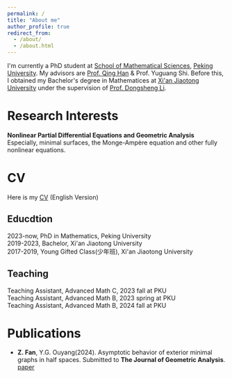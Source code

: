 ```yaml
---
permalink: /
title: "About me"
author_profile: true
redirect_from: 
  - /about/
  - /about.html
---
```


I'm currently a PhD student at [School of Mathematical Sciences](https://www.math.pku.edu.cn/index.htm), [Peking University](https://www.pku.edu.cn). My advisors are [Prof. Qing Han](https://math.nd.edu/people/faculty/qing-han/) & Prof. Yuguang Shi. Before this, I obtained my Bachelor's degree in Mathematices at [Xi'an Jiaotong University](http://math.xjtu.edu.cn) under the supervision of [Prof. Dongsheng Li](http://gr.xjtu.edu.cn/web/lidsh).

Research Interests
======
**Nonlinear Partial Differential Equations and Geometric Analysis** \
Especially, minimal surfaces, the Monge-Ampère equation and other fully nonlinear equations.

CV
======
Here is my [CV](https://fanzheny.github.io/files/CV.pdf) (English Version)


Educdtion
------
2023-now, PhD in Mathematics, Peking University\
2019-2023, Bachelor, Xi'an Jiaotong University\
2017-2019, Young Gifted Class(少年班), Xi'an Jiaotong University


Teaching
------
Teaching Assistant, Advanced Math C, 2023 fall at PKU\
Teaching Assistant, Advanced Math B, 2023 spring at PKU\
Teaching Assistant, Advanced Math B, 2024 fall at PKU

Publications
======
- **Z. Fan**, Y.G. Ouyang(2024). Asymptotic behavior of exterior minimal graphs in half spaces. Submitted to **The Journal of Geometric Analysis**. [paper](https://fanzheny.github.io/files/exterior_MSE.pdf)
